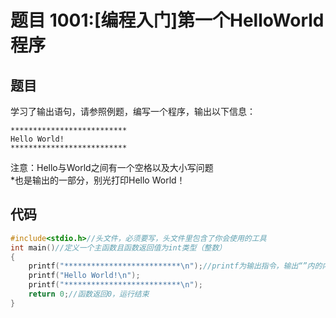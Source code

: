 # 题目 1001:[编程入门]第一个HelloWorld程序
## 题目
学习了输出语句，请参照例题，编写一个程序，输出以下信息：  
```
**************************  
Hello World!  
**************************
```
注意：Hello与World之间有一个空格以及大小写问题  
*也是输出的一部分，别光打印Hello World！
## 代码
```c
#include<stdio.h>//头文件，必须要写，头文件里包含了你会使用的工具
int main()//定义一个主函数且函数返回值为int类型（整数）
{
	printf("**************************\n");//printf为输出指令，输出“”内的内容，\n为换行的意思
	printf("Hello World!\n");
	printf("**************************\n");
	return 0;//函数返回0，运行结束
}
```
